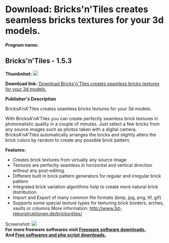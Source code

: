 # Download: Bricks'n'Tiles creates seamless bricks textures for your 3d models.

**Program name:**

## Bricks'n'Tiles - 1.5.3

  
**Thumbshot:** ![](http://www.freewarefiles.com/screenshot/brickstiles_md.gif)   
  
**Download link:** [Download Bricks'n'Tiles creates seamless bricks textures for your 3d models.](http://freesoftwares.boysofts.com/BricksnTiles--_program_18601.html)  
  


**Publisher's Description**  
  


BricksA'nA'Tiles creates seamless bricks textures for your 3d models.   
  
With BricksA'nA'Tiles you can create perfectly seamless brick textures in photorealistic quality in a couple of minutes. Just select a few bricks from any source images such as photos taken with a digital camera. BricksA'nA'Tiles automatically arranges the bricks and slightly alters the brick colors by random to create any possible brick pattern. 

**Features:**

  * Creates brick textures from virtually any source image 
  * Textures are perfectly seamless in horizontal and vertical direction without any post-editing. 
  * Different built in brick pattern generators for regular and irregular brick pattern 
  * Integrated brick variation algorithms help to create more natural brick distribution 
  * Import and Export of many common file formats (bmp, jpg, png, tif, gif) 
  * Supports some special texture types for texturing brick borders, arches, vaults or columns 
More information: http://www.3d-rekonstruktionen.de/bricksntiles/ 

  
  
Screenshot: ![](http://www.freewarefiles.com/screenshot/brickstiles.gif)   
**For more freeware softwares visit [Freeware software downloads.](http://freesoftwares.boysofts.com/)**   
**And [Free softwares and php script downloads.](http://www.boysofts.com/)**
